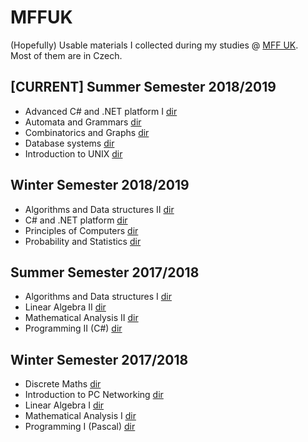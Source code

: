 # MFFUK

(Hopefully) Usable materials I collected during my studies @ [MFF UK](https://www.mff.cuni.cz/studium/bcmgr/ok/ib3a23.htm).  
Most of them are in Czech.

## \[CURRENT\] Summer Semester 2018/2019
- Advanced C# and .NET platform I [dir](https://bastianluk.github.io/MFFUK/C%23%20and%20.NET/README.md)
- Automata and Grammars [dir](https://bastianluk.github.io/MFFUK/Automata%20and%20Grammars/README.md)
- Combinatorics and Graphs [dir](https://bastianluk.github.io/MFFUK/Combinatorics%20and%20Graphs/README.html)
- Database systems [dir](https://bastianluk.github.io/MFFUK/Database%20Systems/README.html)
- Introduction to UNIX [dir](https://bastianluk.github.io/MFFUK/Introduction%20to%20UNIX/README.html)
## Winter Semester 2018/2019
- Algorithms and Data structures II [dir](https://bastianluk.github.io/MFFUK/Algorithms%20and%20Data%20structures/pagehub.html)
- C# and .NET platform [dir](https://bastianluk.github.io/MFFUK/C%23%20and%20.NET/README.html)
- Principles of Computers [dir](https://bastianluk.github.io/MFFUK/Principles%20of%20Computers/README.html)
- Probability and Statistics [dir](https://bastianluk.github.io/MFFUK/Probability%20and%20Statistics/README.html)
## Summer Semester 2017/2018
- Algorithms and Data structures I [dir](https://bastianluk.github.io/MFFUK/Algorithms%20and%20Data%20structures/pagehub.html)
- Linear Algebra II [dir](https://bastianluk.github.io/MFFUK/Linear%20Algebra/README.html)
- Mathematical Analysis II [dir](./Mathematical%20Analysis/README.html)
- Programming II (C#) [dir](https://bastianluk.github.io/MFFUK/Programming/README.html)
## Winter Semester 2017/2018
- Discrete Maths [dir](https://bastianluk.github.io/MFFUK/Discrete%20Maths/README.html)
- Introduction to PC Networking [dir](https://bastianluk.github.io/MFFUK/Introduction%20to%20PC%20Networking/README.html)
- Linear Algebra I [dir](https://bastianluk.github.io/MFFUK/Linear%20Algebra/README.html)
- Mathematical Analysis I [dir](https://bastianluk.github.io/MFFUK/Mathematical%20Analysis/README.html)
- Programming I (Pascal) [dir](https://bastianluk.github.io/MFFUK/Programming/README.html)
